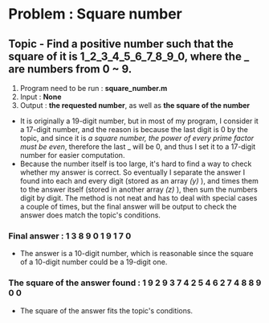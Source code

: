 # Problem : Square number

## Topic - Find a positive number such that the square of it is 1_2_3_4_5_6_7_8_9_0, where the _ are numbers from 0 ~ 9.

1. Program need to be run : __square_number.m__
2. Input : __None__
3. Output :  __the requested number__, as well as __the square of the number__

* It is originally a 19-digit number, but in most of my program, I consider it a 17-digit number, and the reason is because the last digit is 0 by the topic, and since it is _a square number, the power of every prime factor must be even_, therefore the last _ will be 0, and thus I set it to a 17-digit number for easier computation.
* Because the number itself is too large, it's hard to find a way to check whether my answer is correct. So eventually I separate the answer I found into each and every digit (stored as an array _(y)_ ), and times them to the answer itself (stored in another array _(z)_ ), then sum the numbers digit by digit. The method is not neat and has to deal with special cases a couple of times, but the final answer will be output to check the answer does match the topic's conditions.

### Final answer : 1 3 8 9 0 1 9 1 7 0
* The answer is a 10-digit number, which is reasonable since the square of a 10-digit number could be a 19-digit one.

### The square of the answer found : 1 9 2 9 3 7 4 2 5 4 6 2 7 4 8 8 9 0 0
* The square of the answer fits the topic's conditions.
